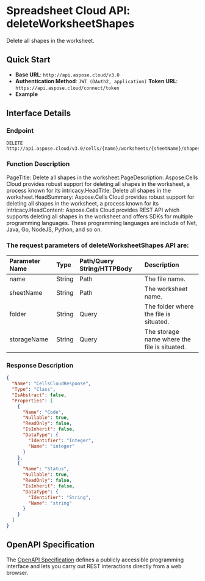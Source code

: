 # **Spreadsheet Cloud API: deleteWorksheetShapes**

Delete all shapes in the worksheet. 


## **Quick Start**

- **Base URL**: `http://api.aspose.cloud/v3.0`
- **Authentication Method**: `JWT (OAuth2, application)`  **Token URL**: `https://api.aspose.cloud/connect/token`
- **Example** 

## **Interface Details**

### **Endpoint** 

```
DELETE http://api.aspose.cloud/v3.0/cells/{name}/worksheets/{sheetName}/shapes
```
### **Function Description**
PageTitle: Delete all shapes in the worksheet.PageDescription: Aspose.Cells Cloud provides robust support for deleting all shapes in the worksheet, a process known for its intricacy.HeadTitle: Delete all shapes in the worksheet.HeadSummary: Aspose.Cells Cloud provides robust support for deleting all shapes in the worksheet, a process known for its intricacy.HeadContent: Aspose.Cells Cloud provides REST API which supports deleting all shapes in the worksheet and offers SDKs for multiple programming languages. These programming languages are include of Net, Java, Go, NodeJS, Python, and so on.

### The request parameters of **deleteWorksheetShapes** API are: 

| Parameter Name | Type | Path/Query String/HTTPBody | Description | 
| :- | :- | :- |:- | 
|name|String|Path|The file name.|
|sheetName|String|Path|The worksheet name.|
|folder|String|Query|The folder where the file is situated.|
|storageName|String|Query|The storage name where the file is situated.|

### **Response Description**
```json
{
  "Name": "CellsCloudResponse",
  "Type": "Class",
  "IsAbstract": false,
  "Properties": [
    {
      "Name": "Code",
      "Nullable": true,
      "ReadOnly": false,
      "IsInherit": false,
      "DataType": {
        "Identifier": "Integer",
        "Name": "integer"
      }
    },
    {
      "Name": "Status",
      "Nullable": true,
      "ReadOnly": false,
      "IsInherit": false,
      "DataType": {
        "Identifier": "String",
        "Name": "string"
      }
    }
  ]
}
```


## OpenAPI Specification

The [OpenAPI Specification](https://reference.aspose.cloud/cells/#/ShapesController/DeleteWorksheetShapes) defines a publicly accessible programming interface and lets you carry out REST interactions directly from a web browser.


